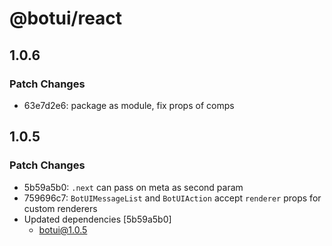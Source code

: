 # @botui/react

## 1.0.6

### Patch Changes

- 63e7d2e6: package as module, fix props of comps

## 1.0.5

### Patch Changes

- 5b59a5b0: `.next` can pass on meta as second param
- 759696c7: `BotUIMessageList` and `BotUIAction` accept `renderer` props for custom renderers
- Updated dependencies [5b59a5b0]
  - botui@1.0.5
